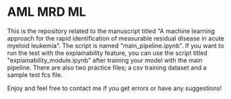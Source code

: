 # AML MRD ML
This is the repository related to the manuscript titled "A machine learning approach for the rapid identification of measurable residual disease in acute myeloid leukemia". The script is named "main_pipeline.ipynb". If you want to run the test with the explainability feature, you can use the script titled "explainability_module.ipynb" after training your model with the main pipeline. There are also two practice files; a csv training dataset and a sample test fcs file.

Enjoy and feel free to contact me if you get errors or have any suggestions! 

